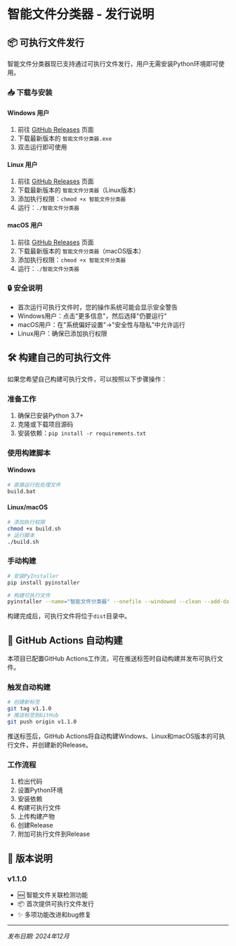 # 智能文件分类器 - 发行说明

## 📦 可执行文件发行

智能文件分类器现已支持通过可执行文件发行，用户无需安装Python环境即可使用。

### 📥 下载与安装

#### Windows 用户
1. 前往 [GitHub Releases](https://github.com/yourusername/智能文件分类器/releases) 页面
2. 下载最新版本的 `智能文件分类器.exe`
3. 双击运行即可使用

#### Linux 用户
1. 前往 [GitHub Releases](https://github.com/yourusername/智能文件分类器/releases) 页面
2. 下载最新版本的 `智能文件分类器`（Linux版本）
3. 添加执行权限：`chmod +x 智能文件分类器`
4. 运行：`./智能文件分类器`

#### macOS 用户
1. 前往 [GitHub Releases](https://github.com/yourusername/智能文件分类器/releases) 页面
2. 下载最新版本的 `智能文件分类器`（macOS版本）
3. 添加执行权限：`chmod +x 智能文件分类器`
4. 运行：`./智能文件分类器`

### 🔒 安全说明

- 首次运行可执行文件时，您的操作系统可能会显示安全警告
- Windows用户：点击"更多信息"，然后选择"仍要运行"
- macOS用户：在"系统偏好设置"→"安全性与隐私"中允许运行
- Linux用户：确保已添加执行权限

## 🛠️ 构建自己的可执行文件

如果您希望自己构建可执行文件，可以按照以下步骤操作：

### 准备工作
1. 确保已安装Python 3.7+
2. 克隆或下载项目源码
3. 安装依赖：`pip install -r requirements.txt`

### 使用构建脚本

#### Windows
```bash
# 直接运行批处理文件
build.bat
```

#### Linux/macOS
```bash
# 添加执行权限
chmod +x build.sh
# 运行脚本
./build.sh
```

### 手动构建

```bash
# 安装PyInstaller
pip install pyinstaller

# 构建可执行文件
pyinstaller --name="智能文件分类器" --onefile --windowed --clean --add-data="README.md:." --add-data="使用指南.md:." main.py
```

构建完成后，可执行文件将位于`dist`目录中。

## 🚀 GitHub Actions 自动构建

本项目已配置GitHub Actions工作流，可在推送标签时自动构建并发布可执行文件。

### 触发自动构建
```bash
# 创建新标签
git tag v1.1.0
# 推送标签到GitHub
git push origin v1.1.0
```

推送标签后，GitHub Actions将自动构建Windows、Linux和macOS版本的可执行文件，并创建新的Release。

### 工作流程
1. 检出代码
2. 设置Python环境
3. 安装依赖
4. 构建可执行文件
5. 上传构建产物
6. 创建Release
7. 附加可执行文件到Release

## 📝 版本说明

### v1.1.0
- 🆕 智能文件关联检测功能
- 📦 首次提供可执行文件发行
- ✨ 多项功能改进和bug修复

---

*发布日期: 2024年12月* 